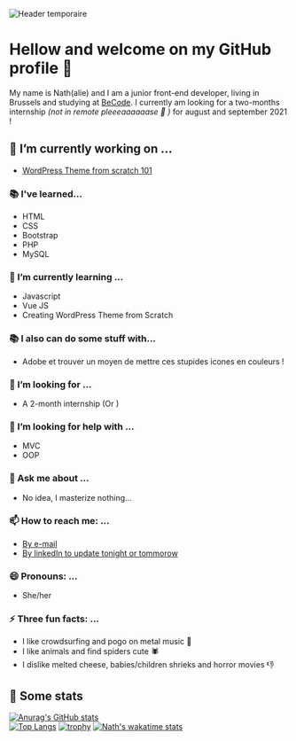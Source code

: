 ![Header temporaire](https://placekitten.com/g/1200/500)
# Hellow and welcome on my GitHub profile 👋

My name is Nath(alie) and I am a junior front-end developer, living in Brussels and studying at [BeCode](https://becode.org/learn/junior-web-developer/). I currently am looking for a two-months internship *(not in remote pleeeaaaaaase :pray: )* for august and september 2021 ! 


## 🔭 I’m currently working on ...
- [WordPress Theme from scratch 101](https://github.com/nathalie-anneessens/WordPress-theme-creation-101)
<!-- - [JS Snake](https://github.com/nathalie-anneessens/js-snake)
- [JS RPG](https://github.com/nathalie-anneessens/js-rpg)
- [Vue.JS 101](https://github.com/nathalie-anneessens/Vue.js-101) -->
### :books: I've learned...
- HTML
- CSS
- Bootstrap
- PHP
- MySQL
### :open_book: I’m currently learning ...
- Javascript
- Vue JS
- Creating WordPress Theme from Scratch

### :books: I also can do some stuff with...
- Adobe et trouver un moyen de mettre ces stupides icones en couleurs ! 

### 👯 I’m looking for ...
- A 2-month internship (Or )

### 🤔 I’m looking for help with ...
- MVC
- OOP

### 💬 Ask me about ...
- No idea, I masterize nothing... 

### 📫 How to reach me: ...
- [By e-mail](mailto:nathalie.anneessens@gmail.com)
- [By linkedIn to update tonight or tommorow](https://www.linkedin.com/in/nathalieanneessens/)

### 😄 Pronouns: ...
- She/her

### ⚡ Three fun facts: ...
- I like crowdsurfing and pogo on metal music :metal:
- I like animals and find spiders cute :spider:
- I dislike melted cheese, babies/children shrieks and horror movies :-1:   
## :eyes: Some stats
[![Anurag's GitHub stats](https://github-readme-stats.vercel.app/api?username=nathalie-anneessens&show_icons=true&count_private=true&theme=midnight-purple)](https://github.com/nathalie-anneessens/github-readme-stats)  
[![Top Langs](https://github-readme-stats.vercel.app/api/top-langs/?username=nathalie-anneessens&layout=compact&count_private=true&theme=midnight-purple)](https://github.com/nathalie-anneessens/github-readme-stats)
[![trophy](https://github-profile-trophy.vercel.app/?username=nathalie-anneessens&column=3&margin-w=15&margin-h=15&theme=onedark)](https://github.com/nathalie-anneessens/github-profile-trophy)
[![Nath's wakatime stats](https://github-readme-stats.vercel.app/api/wakatime?username=nath_a)](https://github.com/nathalie-anneessens/github-readme-stats)



<!-- Ressources : 
- https://github.com/anuraghazra/github-readme-stats>
<!--
**nathalie-anneessens/nathalie-anneessens** is a ✨ _special_ ✨ repository because its `README.md` (this file) appears on your GitHub profile.

Here are some ideas to get you started:

- 🔭 I’m currently working on ...
- 🌱 I’m currently learning ...
- 👯 I’m looking to collaborate on ...
- 🤔 I’m looking for help with ...
- 💬 Ask me about ...
- 📫 How to reach me: ...
- 😄 Pronouns: ...
- ⚡ Fun fact: ...
- <code><img height="20" src="https://raw.githubusercontent.com/devicons/devicon/0e565980d0a51fe7736bb090fb394659febfbe58/icons/photoshop/photoshop-plain.svg"></code>
- check this [Article en anglais pour faire une meilleure page](https://towardsdatascience.com/build-a-stunning-readme-for-your-github-profile-9b80434fe5d7) 
-->






